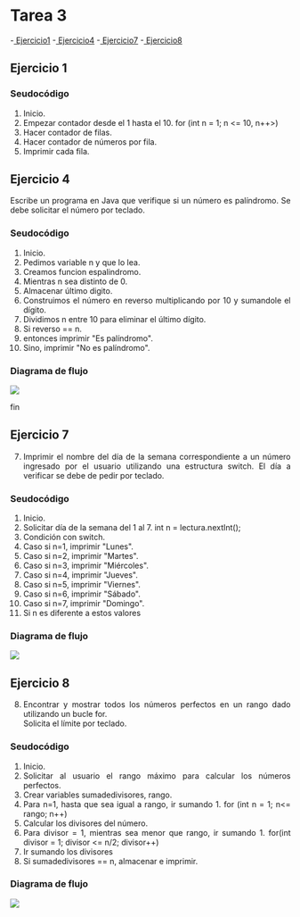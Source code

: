 <div align = "justify">

# Tarea 3

-[ Ejercicio1](#ejercicio-1)
-[ Ejercicio4](#ejercicio-4)
-[ Ejercicio7](#ejercicio-7)
-[ Ejercicio8](#ejercicio-8)


## Ejercicio 1 <a name = "ejercicio-1"></a>


### Seudocódigo
1. Inicio.
2. Empezar contador desde el 1 hasta el 10.
        for (int n = 1; n <= 10, n++>)
3. Hacer contador de filas.
4. Hacer contador de números por fila.
5. Imprimir cada fila. 


## Ejercicio 4 <a name = "ejercicio-4"></a>
Escribe un programa en Java que verifique si un número es palíndromo. Se debe solicitar el número por teclado.

### Seudocódigo

1. Inicio.
2. Pedimos variable n y que lo lea.
3. Creamos funcion espalindromo.
4. Mientras n sea distinto de 0.
5.  Almacenar último digito.
6.  Construimos el número en reverso multiplicando por 10 y sumandole el dígito.
7.  Dividimos n entre 10 para eliminar el último dígito.
8. Si reverso == n.
9. entonces imprimir "Es palíndromo".
10. Sino, imprimir "No es palíndromo".

### Diagrama de flujo

<img src = "images/diagramaejercicio4.drawio.png">

fin

## Ejercicio 7<a name = "ejercicio-7"></a>

7. Imprimir el nombre del día de la semana correspondiente a un número ingresado por el usuario utilizando una estructura switch.
 El día a verificar se debe de pedir por teclado.

### Seudocódigo

1. Inicio.
2. Solicitar día de la semana del 1 al 7.
        int n = lectura.nextInt();
3. Condición con switch.
4. Caso si n=1, imprimir "Lunes".
5. Caso si n=2, imprimir "Martes".
6. Caso si n=3, imprimir "Miércoles".
7. Caso si n=4, imprimir "Jueves".
8. Caso si n=5, imprimir "Viernes".
9. Caso si n=6, imprimir "Sábado".
10. Caso si n=7, imprimir "Domingo".
11. Si n es diferente a estos valores

### Diagrama de flujo

<img src = "images/Diagramaejercicio7.drawio.png">

## Ejercicio 8 <a name = "#ejercicio-8"></a>

8. Encontrar y mostrar todos los números perfectos en un rango dado utilizando un bucle for.  
Solicita el límite por teclado.

### Seudocódigo

1. Inicio.
2. Solicitar al usuario el rango máximo para calcular los números perfectos.
3. Crear variables sumadedivisores, rango.
4. Para n=1, hasta que sea igual a rango, ir sumando 1.
        for (int n = 1; n<= rango; n++)
5. Calcular los divisores del número.
6. Para divisor = 1, mientras sea menor que rango, ir sumando 1.
        for(int divisor = 1; divisor <= n/2; divisor++)
7. Ir sumando los divisores
8. Si sumadedivisores == n, almacenar e imprimir. 

### Diagrama de flujo

<img src = "images/Diagramaejercicio8.drawio (1).png">
